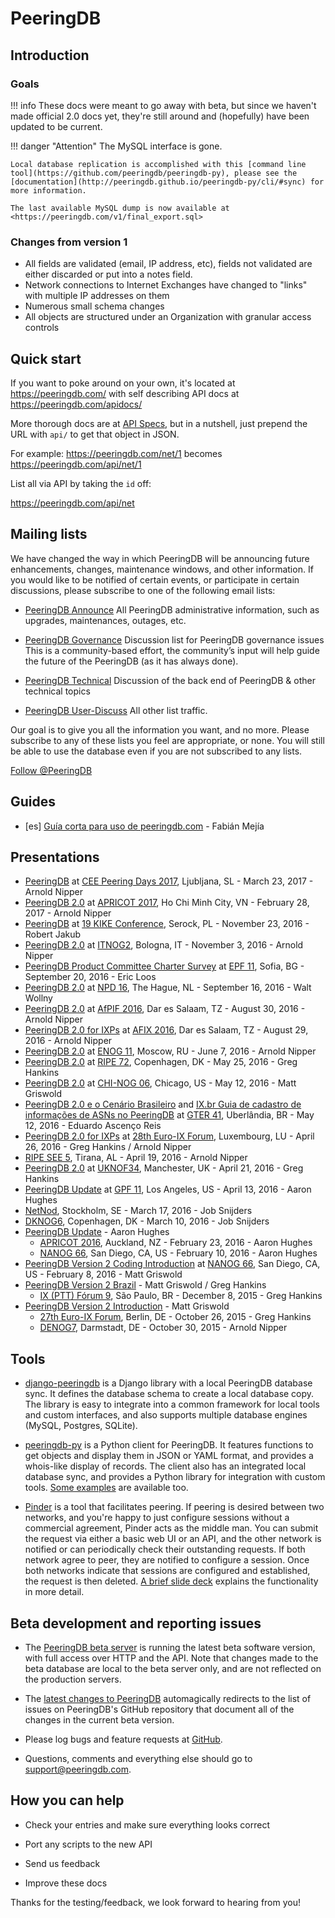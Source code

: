 # PeeringDB

## Introduction

### Goals
!!! info
    These docs were meant to go away with beta, but since we haven't made official 2.0 docs yet, they're still around and (hopefully) have been updated to be current.

!!! danger "Attention"
    The MySQL interface is gone.

    Local database replication is accomplished with this [command line tool](https://github.com/peeringdb/peeringdb-py), please see the [documentation](http://peeringdb.github.io/peeringdb-py/cli/#sync) for more information.

    The last available MySQL dump is now available at <https://peeringdb.com/v1/final_export.sql>

### Changes from version 1

- All fields are validated (email, IP address, etc), fields not validated are either discarded or put into a notes field.
- Network connections to Internet Exchanges have changed to "links" with multiple IP addresses on them
- Numerous small schema changes
- All objects are structured under an Organization with granular access controls

## Quick start

If you want to poke around on your own, it's located at <https://peeringdb.com/> with self describing API docs at <https://peeringdb.com/apidocs/>

More thorough docs are at [API Specs](api_specs.md), but in a nutshell, just prepend the URL with `api/` to get that object in JSON.

For example:
<https://peeringdb.com/net/1>
becomes
<https://peeringdb.com/api/net/1>

List all via API by taking the `id` off:

<https://peeringdb.com/api/net>

## Mailing lists

We have changed the way in which PeeringDB will be announcing future enhancements, changes, maintenance windows, and other information. If you would like to be notified of certain events, or participate in certain discussions, please subscribe to one of the following email lists:

* [PeeringDB Announce](http://lists.peeringdb.com/cgi-bin/mailman/listinfo/pdb-announce)
    All PeeringDB administrative information, such as upgrades,
    maintenances, outages, etc.

* [PeeringDB Governance](http://lists.peeringdb.com/cgi-bin/mailman/listinfo/pdb-gov)
    Discussion list for PeeringDB governance issues This is a
    community-based effort, the community’s input will help guide the
    future of the PeeringDB (as it has always done).

* [PeeringDB Technical](http://lists.peeringdb.com/cgi-bin/mailman/listinfo/pdb-tech)
    Discussion of the back end of PeeringDB & other technical topics

* [PeeringDB User-Discuss](http://lists.peeringdb.com/cgi-bin/mailman/listinfo/user-discuss)
    All other list traffic.

Our goal is to give you all the information you want, and no more.  Please subscribe to any of these lists you feel are appropriate, or none. You will still be able to use the database even if you are not subscribed to any lists.

<div id="fb-root"></div>
<script>(function(d, s, id) {
  var js, fjs = d.getElementsByTagName(s)[0];
  if (d.getElementById(id)) return;
  js = d.createElement(s); js.id = id;
  js.src = "//connect.facebook.net/en_US/sdk.js#xfbml=1&version=v2.5";
  fjs.parentNode.insertBefore(js, fjs);
}(document, 'script', 'facebook-jssdk'));</script>

<p>
<div class="fb-like" data-href="https://www.facebook.com/peeringdb" data-layout="button_count" data-action="like" data-show-faces="true" data-share="true"></div>
</p>

<p>
<a href="https://twitter.com/PeeringDB" class="twitter-follow-button" data-show-count="false">Follow @PeeringDB</a>
<script>!function(d,s,id){var js,fjs=d.getElementsByTagName(s)[0],p=/^http:/.test(d.location)?'http':'https';if(!d.getElementById(id)){js=d.createElement(s);js.id=id;js.src=p+'://platform.twitter.com/widgets.js';fjs.parentNode.insertBefore(js,fjs);}}(document, 'script', 'twitter-wjs');</script>
</p>


## Guides

- [es] [Guía corta para uso de peeringdb.com](guide/guia_PeeringDB.pdf) - Fabián Mejía


## Presentations

- [PeeringDB](presentation/20170323-CEE-Peeringdays-Nipper.pdf) at [CEE Peering Days 2017](http://www.peeringdays.eu/), Ljubljana, SL - March 23, 2017 - Arnold Nipper
- [PeeringDB 2.0](presentation/20170228-Apricot2017-Nipper.pdf) at [APRICOT 2017](https://2017.apricot.net/), Ho Chi Minh City, VN - February 28, 2017 - Arnold Nipper
- [PeeringDB](presentation/2016-11-23-kikeautumn16-2.pdf) at [19 KIKE Conference](http://kikeevents.com/en/category/19-kike-conference/), Serock, PL - November 23, 2016 - Robert Jakub
- [PeeringDB 2.0](presentation/20161103-ITNOG2-Nipper-peeringdb.pdf) at [ITNOG2](http://www.itnog.it/itnog2/), Bologna, IT - November 3, 2016 - Arnold Nipper
- [PeeringDB Product Committee Charter Survey](presentation/20160919-epf11-Loos-peeringdb.pdf) at [EPF 11](https://www.peering-forum.eu/), Sofia, BG - September 20, 2016 - Eric Loos
- [PeeringDB 2.0](presentation/20160916-npd16-Wollny-peeringdb.pdf) at [NPD 16](http://www.neutralpeeringdays.net/), The Hague, NL - September 16, 2016 - Walt Wollny
- [PeeringDB 2.0](presentation/2016-08-30_afpif2016-Nipper-peeringdb.pdf) at [AfPIF 2016](https://www.internetsociety.org/afpif-2016/), Dar es Salaam, TZ - August 30, 2016 - Arnold Nipper
- [PeeringDB 2.0 for IXPs](presentation/2016-08-29_afix2016-Nipper-peeringdb.pdf) at [AFIX 2016](http://www.af-ix.net/?q=resources/2016/08/afix-2016-meeting-agenda), Dar es Salaam, TZ - August 29, 2016 - Arnold Nipper
- [PeeringDB 2.0](presentation/2016-06-07_PeeringDB-2.0_ENOG11.pdf) at [ENOG 11](https://www.enog.org/meetings/enog-11/), Moscow, RU - June 7, 2016 - Arnold Nipper
- [PeeringDB 2.0](presentation/2016-05-25_81-ripe-72-peeringdb.pdf) at [RIPE 72](https://ripe72.ripe.net/), Copenhagen, DK - May 25, 2016 - Greg Hankins
- [PeeringDB 2.0](presentation/2016-05-12_chi-nog-06-peeringdb.pdf) at [CHI-NOG 06](http://chinog.org/meetings/chi-nog-06/), Chicago, US - May 12, 2016 - Matt Griswold
- [PeeringDB 2.0 e o Cenário Brasileiro](presentation/2016-05-12_PeeringDB-2.0_GTER_41.pdf) and [IX.br Guia de cadastro de informações de ASNs no PeeringDB](presentation/2016-05-12_IX.br_PeeringDB_Guide.pdf) at [GTER 41](http://gtergts.nic.br/), Uberlândia, BR - May 12, 2016 - Eduardo Ascenço Reis
- [PeeringDB 2.0 for IXPs](presentation/2016-04-26_PeeringDB_28th_Euro-IX_Forum.pdf) at [28th Euro-IX Forum](https://www.euro-ix.net/), Luxembourg, LU - April 26, 2016 - Greg Hankins / Arnold Nipper
- [RIPE SEE 5](https://www.ripe.net/participate/meetings/regional-meetings/see-5), Tirana, AL - April 19, 2016 - Arnold Nipper
- [PeeringDB 2.0](presentation/2016-04-21_PeeringDB_UKNOF34.pdf) at [UKNOF34](https://indico.uknof.org.uk/conferenceDisplay.py?confId=36), Manchester, UK - April 21, 2016 - Greg Hankins
- [PeeringDB Update](presentation/2016-04-13_PeeringTrack-PDB-Update-GPF11.pdf) at [GPF 11](https://www.peeringforum.com/), Los Angeles, US - April 13, 2016 - Aaron Hughes
- [NetNod](http://www.netnod.se/netnod-spring-meeting-2016), Stockholm, SE - March 17, 2016 - Job Snijders
- [DKNOG6](http://www.dknog.dk/events/dknog6/), Copenhagen, DK - March 10, 2016 - Job Snijders
- [PeeringDB Update](presentation/PeeringTrack-PDB-Update-20160205.pdf) - Aaron Hughes
    - [APRICOT 2016](https://2016.apricot.net/), Auckland, NZ - February 23, 2016 - Aaron Hughes
    - [NANOG 66](http://nanog.org/meetings/nanog66/home), San Diego, CA, US - February 10, 2016 - Aaron Hughes
- [PeeringDB Version 2 Coding Introduction](presentation/PeeringDB_Version_2-Coding_Introduction.pdf) at [NANOG 66](http://nanog.org/meetings/nanog66/home), San Diego, CA, US - February 8, 2016 - Matt Griswold
- [PeeringDB Version 2 Brazil](presentation/PeeringDB_Version_2-Brazil.pdf) - Matt Griswold / Greg Hankins
    - [IX (PTT) Fórum 9](http://ix.br/pttforum/9/index-en.html), São Paulo, BR - December 8, 2015 - Greg Hankins
- [PeeringDB Version 2 Introduction](presentation/PeeringDB_Version_2-Introduction.pdf) - Matt Griswold
    - [27th Euro-IX Forum](https://www.euro-ix.net/news-and-events/euro-ix-forum/), Berlin, DE - October 26, 2015 - Greg Hankins
    - [DENOG7](http://www.denog.de/meetings/denog7/?lang=en), Darmstadt, DE - October 30, 2015 - Arnold Nipper 

## Tools

* [django-peeringdb](http://peeringdb.github.io/django-peeringdb/) is a Django library with a local PeeringDB database sync.  It defines the database schema to create a local database copy.  The library is easy to integrate into a common framework for local tools and custom interfaces, and also supports multiple database engines (MySQL, Postgres, SQLite).

* [peeringdb-py](http://peeringdb.github.io/peeringdb-py/) is a Python client for PeeringDB.  It features functions to get objects and display them in JSON or YAML format, and provides a whois-like display of records.  The client also has an integrated local database sync, and provides a Python library for integration with custom tools.  [Some examples](https://github.com/grizz/pdb-examples) are available too.

* [Pinder](http://github.com/dotwaffle/pinder) is a tool that facilitates peering.  If peering is desired between two networks, and you're happy to just configure sessions without a commercial agreement, Pinder acts as the middle man.  You can submit the request via either a basic web UI or an API, and the other network is notified or can periodically check their outstanding requests.  If both network agree to peer, they are notified to configure a session.  Once both networks indicate that sessions are configured and established, the request is then deleted. [A brief slide deck](http://accel.waffle.sexy/pinder.pdf) explains the functionality in more detail.

## Beta development and reporting issues

* The [PeeringDB beta server](https://beta.peeringdb.com/) is running the latest beta software version, with full access over HTTP and the API.  Note that changes made to the beta database are local to the beta server only, and are not reflected on the production servers.

* The [latest changes to PeeringDB](https://beta.peeringdb.com/changes) automagically redirects to the list of issues on PeeringDB's GitHub repository that document all of the changes in the current beta version.

* Please log bugs and feature requests at [GitHub](https://github.com/peeringdb/peeringdb/issues).

* Questions, comments and everything else should go to <support@peeringdb.com>.

## How you can help

* Check your entries and make sure everything looks correct

* Port any scripts to the new API

* Send us feedback

* Improve these docs

Thanks for the testing/feedback, we look forward to hearing from you!
